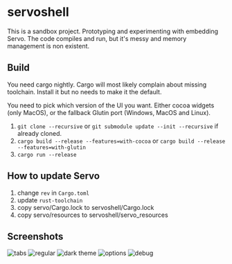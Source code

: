 # servoshell

This is a sandbox project. Prototyping and experimenting with embedding Servo.
The code compiles and run, but it's messy and memory management is non existent.

## Build

You need cargo nightly. Cargo will most likely complain about missing toolchain.
Install it but no needs to make it the default.

You need to pick which version of the UI you want. Either cocoa widgets (only MacOS),
or the fallback Glutin port (Windows, MacOS and Linux).

1. `git clone --recursive` or `git submodule update --init --recursive` if already cloned.
2. `cargo build --release --features=with-cocoa` or `cargo build --release --features=with-glutin`
3. `cargo run --release`

## How to update Servo

1. change `rev` in `Cargo.toml`
2. update `rust-toolchain`
3. copy servo/Cargo.lock to servoshell/Cargo.lock
4. copy servo/resources to servoshell/servo_resources

## Screenshots

![tabs](https://github.com/paulrouget/servoshell/blob/master/screenshots/tabs.png?raw=true "regular")
![regular](https://github.com/paulrouget/servoshell/blob/master/screenshots/regular.png?raw=true "regular")
![dark theme](https://github.com/paulrouget/servoshell/blob/master/screenshots/dark-theme.png?raw=true "dark theme")
![options](https://github.com/paulrouget/servoshell/blob/master/screenshots/options.png?raw=true "options")
![debug](https://github.com/paulrouget/servoshell/blob/master/screenshots/debug.png?raw=true "debug")
